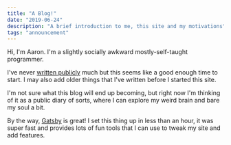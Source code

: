 ```yaml
---
title: "A Blog!"
date: "2019-06-24"
description: "A brief introduction to me, this site and my motivations"
tags: "announcement"
---
```


Hi, I'm Aaron. I'm a slightly socially awkward mostly-self-taught programmer.

I've never [written publicly](https://medium.com/automation-generation/buying-and-selling-stocks-from-the-command-line-5b4dd5628078) much but this seems like a good enough time to start.
I may also add older things that I've written before I started this site.

I'm not sure what this blog will end up becoming, but right now I'm thinking of it as a public diary of sorts,
where I can explore my weird brain and bare my soul a bit.

By the way, [Gatsby](https://www.gatsbyjs.org/) is great! I set this thing up in less than an hour,
it was super fast and provides lots of fun tools that I can use to tweak my site and add features.
